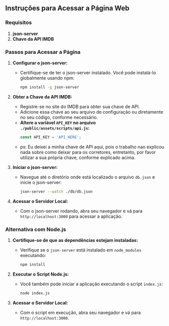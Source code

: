 ## Instruções para Acessar a Página Web

### Requisitos
1. **json-server**
2. **Chave da API IMDB**

### Passos para Acessar a Página

1. **Configurar o json-server:**
   - Certifique-se de ter o json-server instalado. Você pode instalá-lo globalmente usando npm:
     ```sh
     npm install -g json-server
     ```

2. **Obter a Chave da API IMDB:**
   - Registre-se no site do IMDB para obter sua chave de API.
   - Adicione essa chave ao seu arquivo de configuração ou diretamente no seu código, conforme necessário.
   - **Altere a variável `API_KEY` no arquivo `./public/assets/scripts/api.js`:**
     ```javascript
     const API_KEY = 'API_HERE';
     ```
   - ps: Eu deixei a minha chave de API aqui, pois o trabalho nao explicou nada sobre como deixar para os corretores, entretanto, por favor utilizar a sua própria chave, conforme explicado acima.

3. **Iniciar o json-server:**
   - Navegue até o diretório onde está localizado o arquivo `db.json` e inicie o json-server:
     ```sh
     json-server --watch ./db/db.json
     ```

4. **Acessar o Servidor Local:**
   - Com o json-server rodando, abra seu navegador e vá para `http://localhost:3000` para acessar a aplicação.

### Alternativa com Node.js

1. **Certifique-se de que as dependências estejam instaladas:**
   - Verifique se o `json-server` está instalado em `node_modules` executando:
     ```sh
     npm install
     ```

2. **Executar o Script Node.js:**
   - Você também pode iniciar a aplicação executando o script `index.js`:
     ```sh
     node index.js
     ```

3. **Acessar o Servidor Local:**
   - Com o script em execução, abra seu navegador e vá para `http://localhost:3000`.
